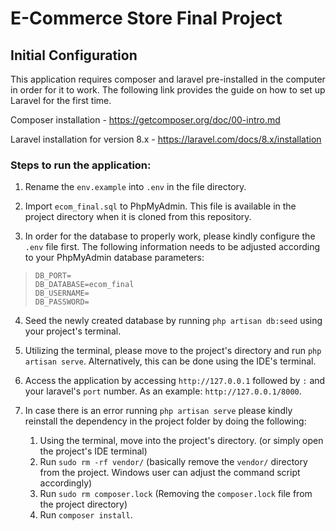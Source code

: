 # E-Commerce Store Final Project

## Initial Configuration
This application requires composer and laravel pre-installed in the computer in order for it to work. The following link provides the guide on how to set up Laravel for the first time.

Composer installation -
https://getcomposer.org/doc/00-intro.md

Laravel installation for version 8.x -
https://laravel.com/docs/8.x/installation

### Steps to run the application:
1. Rename the `env.example` into `.env` in the file directory.

2. Import `ecom_final.sql` to PhpMyAdmin. This file is available in the project directory when it is cloned from this repository.

3. In order for the database to properly work, please kindly configure the `.env` file first. The following information needs to be adjusted according to your PhpMyAdmin database parameters:
> `DB_PORT=`   
> `DB_DATABASE=ecom_final`  
> `DB_USERNAME=`  
> `DB_PASSWORD=`

4. Seed the newly created database by running `php artisan db:seed` using your project's terminal.

5. Utilizing the terminal, please move to the project's directory and run `php artisan serve`. Alternatively, this can be done using the IDE's terminal.

6. Access the application by accessing `http://127.0.0.1` followed by `:` and your laravel's `port` number. As an example: `http://127.0.0.1/8000`. 

7. In case there is an error running `php artisan serve` please kindly reinstall the dependency in the project folder by doing the following:
    1. Using the terminal, move into the project's directory. (or simply open the project's IDE terminal)
    2. Run `sudo rm -rf vendor/` (basically remove the `vendor/` directory from the project. Windows user can adjust the command script accordingly)
    3. Run `sudo rm composer.lock` (Removing the `composer.lock` file from the project directory)
    4. Run `composer install`.
    

